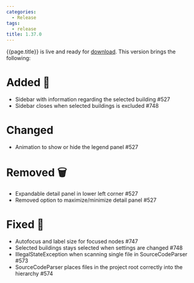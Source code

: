 ```yaml
---
categories:
  - Release
tags:
  - release
title: 1.37.0
---
```


{{page.title}} is live and ready for [download](https://github.com/MaibornWolff/codecharta/releases/tag/{{page.title}}). This version brings the following:

# Added 🚀

- Sidebar with information regarding the selected building #527
- Sidebar closes when selected buildings is excluded #748

# Changed

- Animation to show or hide the legend panel #527

# Removed 🗑

- Expandable detail panel in lower left corner #527
- Removed option to maximize/minimize detail panel #527

# Fixed 🐞

- Autofocus and label size for focused nodes #747
- Selected buildings stays selected when settings are changed #748
- IllegalStateException when scanning single file in SourceCodeParser #573
- SourceCodeParser places files in the project root correctly into the hierarchy #574
